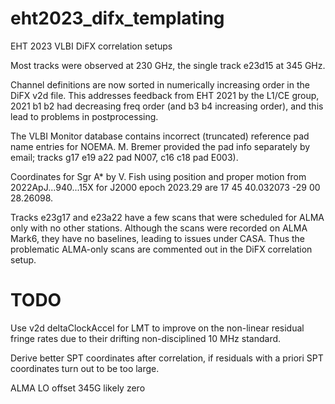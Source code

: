 # eht2023_difx_templating

EHT 2023 VLBI DiFX correlation setups

Most tracks were observed at 230 GHz, the single track e23d15 at 345 GHz.

Channel definitions are now sorted in numerically increasing order in the DiFX v2d file.
This addresses feedback from EHT 2021 by the L1/CE group, 2021 b1 b2 had decreasing freq
order (and b3 b4 increasing order), and this lead to problems in postprocessing.

The VLBI Monitor database contains incorrect (truncated) reference pad name entries for NOEMA.
M. Bremer provided the pad info separately by email; tracks g17 e19 a22 pad N007, c16 c18 pad E003).

Coordinates for Sgr A* by V. Fish using position and proper motion from 2022ApJ...940...15X for J2000 epoch 2023.29 are 17 45 40.032073   -29 00 28.26098.

Tracks e23g17 and e23a22 have a few scans that were scheduled for ALMA only with no other stations.
Although the scans were recorded on ALMA Mark6, they have no baselines, leading to issues under CASA.
Thus the problematic ALMA-only scans are commented out in the DiFX correlation setup.

# TODO

Use v2d deltaClockAccel for LMT to improve on the non-linear residual fringe rates due to their drifting non-disciplined 10 MHz standard.

Derive better SPT coordinates after correlation, if residuals with a priori SPT coordinates turn out to be too large.

ALMA LO offset 345G likely zero

